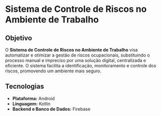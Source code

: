 # Sistema de Controle de Riscos no Ambiente de Trabalho

## Objetivo

O **Sistema de Controle de Riscos no Ambiente de Trabalho** visa automatizar e otimizar a gestão de riscos ocupacionais, substituindo o processo manual e impreciso por uma solução digital, centralizada e eficiente. O sistema facilita a identificação, monitoramento e controle dos riscos, promovendo um ambiente mais seguro.

## Tecnologias

- **Plataforma:** Android
- **Linguagem:** Kotlin
- **Backend e Banco de Dados:** Firebase
